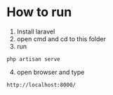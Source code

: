 # How to run
1. Install laravel
2. open cmd and cd to this folder
3. run 
```
php artisan serve
```
4. open browser and type
```
http://localhost:8000/
```
